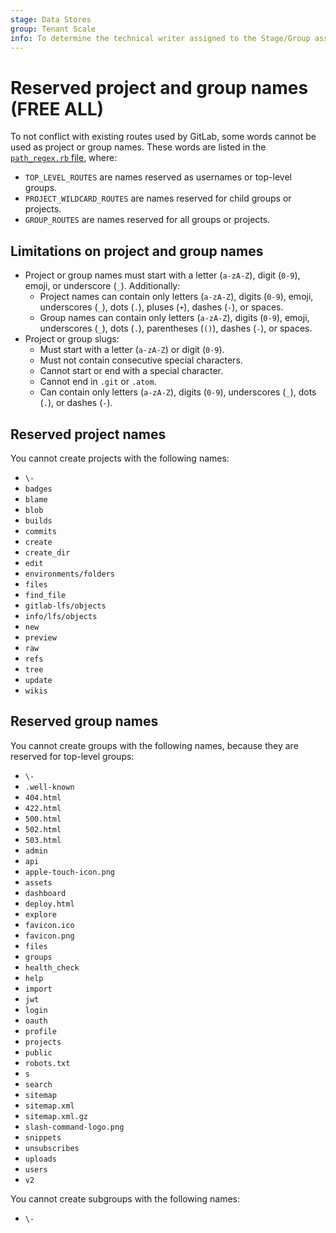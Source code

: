 ```yaml
---
stage: Data Stores
group: Tenant Scale
info: To determine the technical writer assigned to the Stage/Group associated with this page, see https://about.gitlab.com/handbook/product/ux/technical-writing/#assignments
---
```


# Reserved project and group names **(FREE ALL)**

To not conflict with existing routes used by GitLab, some words cannot be used as project or group names.
These words are listed in the
[`path_regex.rb` file](https://gitlab.com/gitlab-org/gitlab/-/blob/master/lib/gitlab/path_regex.rb),
where:

- `TOP_LEVEL_ROUTES` are names reserved as usernames or top-level groups.
- `PROJECT_WILDCARD_ROUTES` are names reserved for child groups or projects.
- `GROUP_ROUTES` are names reserved for all groups or projects.

## Limitations on project and group names

- Project or group names must start with a letter (`a-zA-Z`), digit (`0-9`), emoji, or underscore (`_`). Additionally:
  - Project names can contain only letters (`a-zA-Z`), digits (`0-9`), emoji, underscores (`_`), dots (`.`), pluses (`+`), dashes (`-`), or spaces.
  - Group names can contain only letters (`a-zA-Z`), digits (`0-9`), emoji, underscores (`_`), dots (`.`), parentheses (`()`), dashes (`-`), or spaces.
- Project or group slugs:
  - Must start with a letter (`a-zA-Z`) or digit (`0-9`).
  - Must not contain consecutive special characters.
  - Cannot start or end with a special character.
  - Cannot end in `.git` or `.atom`.
  - Can contain only letters (`a-zA-Z`), digits (`0-9`), underscores (`_`), dots (`.`), or dashes (`-`).

## Reserved project names

You cannot create projects with the following names:

- `\-`
- `badges`
- `blame`
- `blob`
- `builds`
- `commits`
- `create`
- `create_dir`
- `edit`
- `environments/folders`
- `files`
- `find_file`
- `gitlab-lfs/objects`
- `info/lfs/objects`
- `new`
- `preview`
- `raw`
- `refs`
- `tree`
- `update`
- `wikis`

## Reserved group names

You cannot create groups with the following names, because they are reserved for top-level groups:

- `\-`
- `.well-known`
- `404.html`
- `422.html`
- `500.html`
- `502.html`
- `503.html`
- `admin`
- `api`
- `apple-touch-icon.png`
- `assets`
- `dashboard`
- `deploy.html`
- `explore`
- `favicon.ico`
- `favicon.png`
- `files`
- `groups`
- `health_check`
- `help`
- `import`
- `jwt`
- `login`
- `oauth`
- `profile`
- `projects`
- `public`
- `robots.txt`
- `s`
- `search`
- `sitemap`
- `sitemap.xml`
- `sitemap.xml.gz`
- `slash-command-logo.png`
- `snippets`
- `unsubscribes`
- `uploads`
- `users`
- `v2`

You cannot create subgroups with the following names:

- `\-`
